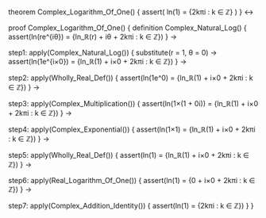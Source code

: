 theorem Complex_Logarithm_Of_One() {
  assert(
    ln(1) = {2kπi : k ∈ ℤ}
  )
} ↔

proof Complex_Logarithm_Of_One() {
  definition Complex_Natural_Log() {
    assert(ln(re^{iθ}) = {ln_ℝ(r) + iθ + 2kπi : k ∈ ℤ})
  } →
  
  step1: apply(Complex_Natural_Log()) {
    substitute(r = 1, θ = 0) →
    assert(ln(1e^{i×0}) = {ln_ℝ(1) + i×0 + 2kπi : k ∈ ℤ})
  } →
  
  step2: apply(Wholly_Real_Def()) {
    assert(ln(1e^0) = {ln_ℝ(1) + i×0 + 2kπi : k ∈ ℤ})
  } →
  
  step3: apply(Complex_Multiplication()) {
    assert(ln(1×(1 + 0i)) = {ln_ℝ(1) + i×0 + 2kπi : k ∈ ℤ})
  } →
  
  step4: apply(Complex_Exponential()) {
    assert(ln(1×1) = {ln_ℝ(1) + i×0 + 2kπi : k ∈ ℤ})
  } →
  
  step5: apply(Wholly_Real_Def()) {
    assert(ln(1) = {ln_ℝ(1) + i×0 + 2kπi : k ∈ ℤ})
  } →
  
  step6: apply(Real_Logarithm_Of_One()) {
    assert(ln(1) = {0 + i×0 + 2kπi : k ∈ ℤ})
  } →
  
  step7: apply(Complex_Addition_Identity()) {
    assert(ln(1) = {2kπi : k ∈ ℤ})
  }
}